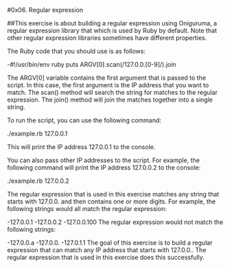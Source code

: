 #0x06. Regular expression

##This exercise is about building a regular expression using Oniguruma, a regular expression library that which is used by Ruby by default. Note that other regular expression libraries sometimes have different properties.

The Ruby code that you should use is as follows:

-#!/usr/bin/env ruby puts ARGV[0].scan(/127.0.0.[0-9]/).join

The ARGV[0] variable contains the first argument that is passed to the script. In this case, the first argument is the IP address that you want to match. The scan() method will search the string for matches to the regular expression. The join() method will join the matches together into a single string.

To run the script, you can use the following command:

./example.rb 127.0.0.1

This will print the IP address 127.0.0.1 to the console.

You can also pass other IP addresses to the script. For example, the following command will print the IP address 127.0.0.2 to the console:

./example.rb 127.0.0.2

The regular expression that is used in this exercise matches any string that starts with 127.0.0. and then contains one or more digits. For example, the following strings would all match the regular expression:

-127.0.0.1
-127.0.0.2
-127.0.0.100
The regular expression would not match the following strings:

-127.0.0.a
-127.0.0.
-127.0.1.1
The goal of this exercise is to build a regular expression that can match any IP address that starts with 127.0.0.. The regular expression that is used in this exercise does this successfully.


